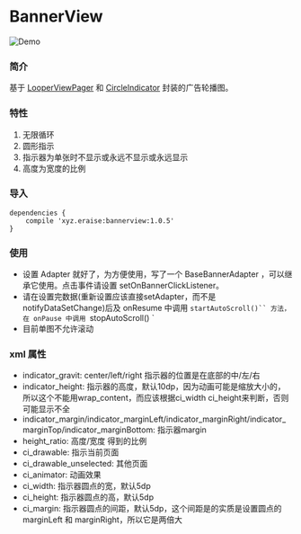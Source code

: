 # BannerView

![Demo](https://github.com/epolar/BannerView/blob/master/screenshot/effect.png?raw=true)

### 简介
基于 [LooperViewPager](https://github.com/imbryk/LoopingViewPager) 和 [CircleIndicator](https://github.com/ongakuer/CircleIndicator) 封装的广告轮播图。

### 特性
1. 无限循环
2. 圆形指示
3. 指示器为单张时不显示或永远不显示或永远显示
4. 高度为宽度的比例

### 导入
```
dependencies {
    compile 'xyz.eraise:bannerview:1.0.5'
}
```

### 使用
- 设置 Adapter 就好了，为方便使用，写了一个 BaseBannerAdapter ，可以继承它使用。点击事件请设置 setOnBannerClickListener。
- 请在设置完数据(重新设置应该直接setAdapter，而不是notifyDataSetChange)后及 onResume 中调用 `startAutoScroll()`` 方法，在 onPause 中调用 `stopAutoScroll() `
- 目前单图不允许滚动

### xml 属性
- indicator_gravit: center/left/right 指示器的位置是在底部的中/左/右</br>
- indicator_height: 指示器的高度，默认10dp，因为动画可能是缩放大小的，所以这个不能用wrap_content，而应该根据ci_width ci_height来判断，否则可能显示不全
- indicator_margin/indicator_marginLeft/indicator_marginRight/indicator_marginTop/indicator_marginBottom: 指示器margin
- height_ratio: 高度/宽度 得到的比例
- ci_drawable: 指示当前页面
- ci_drawable_unselected: 其他页面
- ci_animator: 动画效果
- ci_width: 指示器圆点的宽，默认5dp
- ci_height: 指示器圆点的高，默认5dp
- ci_margin: 指示器圆点的间距，默认5dp，这个间距是的实质是设置圆点的 marginLeft 和 marginRight，所以它是两倍大